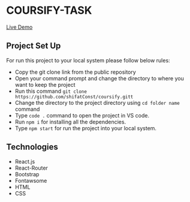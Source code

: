 # COURSIFY-TASK

[Live Demo](https://coursify-task.netlify.app/)

## Project Set Up

For run this project to your local system please follow below rules:
* Copy the git clone link from the public repository
* Open your command prompt and change the directory to where you want to keep the project
* Run this command `git clone https://github.com/shifatConst/coursify.gitt`
* Change the directory to the project directory using `cd folder name` command
* Type `code .` command to open the project in VS code.
* Run `npm i` for installing all the dependencies.
* Type `npm start` for run the project into your local system.


## Technologies

- React.js
- React-Router
- Bootstrap
- Fontawsome
- HTML
- CSS
